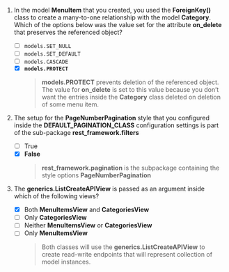 1. In the model **MenuItem** that you created, you used the **ForeignKey()** class to create a many-to-one relationship with the model **Category**. Which of the options below was the value set for the attribute **on_delete** that preserves the referenced object?

   - [ ] `models.SET_NULL`
   - [ ] `models.SET_DEFAULT`
   - [ ] `models.CASCADE`
   - [x] **`models.PROTECT`**
     > **models.PROTECT** prevents deletion of the referenced object. The value for **on_delete** is set to this value because you don’t want the entries inside the **Category** class deleted on deletion of some menu item.

2. The setup for the **PageNumberPagination** style that you configured inside the **DEFAULT_PAGINATION_CLASS** configuration settings is part of the sub-package **rest_framework.filters**

   - [ ] True
   - [x] **False**
     > **rest_framework.pagination** is the subpackage containing the style options **PageNumberPagination**

3. The **generics.ListCreateAPIView** is passed as an argument inside which of the following views?

   - [x] Both **MenuItemsView** and **CategoriesView**
   - [ ] Only **CategoriesView**
   - [ ] Neither **MenuItemsView** or **CategoriesView**
   - [ ] Only **MenuItemsView**
     > Both classes will use the **generics.ListCreateAPIView** to create read-write endpoints that will represent collection of model instances.
